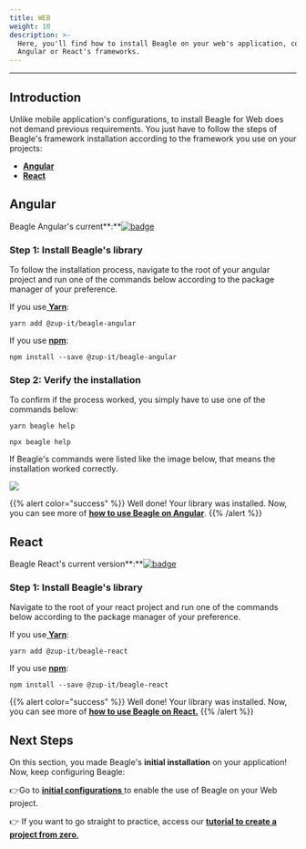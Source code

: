 ```yaml
---
title: WEB
weight: 10
description: >-
  Here, you'll find how to install Beagle on your web's application, considering
  Angular or React's frameworks.
---
```


---

## Introduction

Unlike mobile application's configurations, to install Beagle for Web does not demand previous requirements. You just have to follow the steps of Beagle's framework installation according to the framework you use on your projects:

- [**Angular** ](#angular)
- [**React** ](#react)

## Angular

Beagle Angular's current**:**[![badge](https://img.shields.io/npm/v/@zup-it/beagle-angular?logo=Angular)](https://github.com/ZupIT/beagle-web-angular)

### Step 1: Install Beagle's library

To follow the installation process, navigate to the root of your angular project and run one of the commands below according to the package manager of your preference.

If you use[ **Yarn**](https://yarnpkg.com/):

```text
yarn add @zup-it/beagle-angular
```

If you use [**npm**](https://www.npmjs.com/):

```text
npm install --save @zup-it/beagle-angular
```

### Step 2: Verify the installation

To confirm if the process worked, you simply have to use one of the commands below:

```text
yarn beagle help
```

```text
npx beagle help
```

If Beagle's commands were listed like the image below, that means the installation worked correctly.

![](/image%20%2814%29.png)

{{% alert color="success" %}}
Well done! Your library was installed. Now, you can see more of [**how to use Beagle on Angular**](/get-started/using-beagle/web/angular).
{{% /alert %}}

## React

Beagle React's current version**:**[![badge](https://img.shields.io/npm/v/@zup-it/beagle-react?logo=React)](https://github.com/ZupIT/beagle-web-react)

### Step 1: Install Beagle's library

Navigate to the root of your react project and run one of the commands below according to the package manager of your preference.

If you use[ **Yarn**](https://yarnpkg.com/):

```text
yarn add @zup-it/beagle-react
```

If you use [**npm**](https://www.npmjs.com/):

```text
npm install --save @zup-it/beagle-react
```

{{% alert color="success" %}}
Well done! Your library was installed. Now, you can see more of [**how to use Beagle on React.**](/get-started/using-beagle/web/react)
{{% /alert %}}

## **Next Steps**

On this section, you made Beagle's **initial installation** on your application!  
Now, keep configuring Beagle:

👉Go to [**initial configurations** ](/get-started/using-beagle/web/)to enable the use of Beagle on your Web project.

👉 If you want to go straight to practice, access our [**tutorial to create a project from zero**.](/get-started/creating-a-project-from-scratch/case-web)
